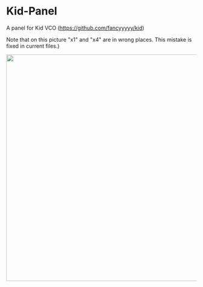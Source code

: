 # Kid-Panel
A panel for Kid VCO (https://github.com/fancyyyyy/kid)

Note that on this picture "x1" and "x4" are in wrong places. This mistake is fixed in current files.)

<image src='kid-panel.jpg' height='600'>
